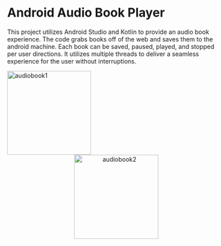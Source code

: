 # Android Audio Book Player
This project utilizes Android Studio and Kotlin to provide an audio book experience. The code grabs books off of the web and saves them to the android machine. Each book can be saved, paused, played, and stopped per user directions. It utilizes multiple threads to deliver a seamless experience for the user without interruptions.



<div align="left"><img width="194" alt="audiobook1" src="https://user-images.githubusercontent.com/89660661/193858575-4e2fb437-9535-4164-bb17-725818dbe473.PNG"></div>

<div align="center"><img width="195" alt="audiobook2" src="https://user-images.githubusercontent.com/89660661/193858737-7e019c4a-4115-41e1-972a-fdf8bf582c27.PNG"></div>
